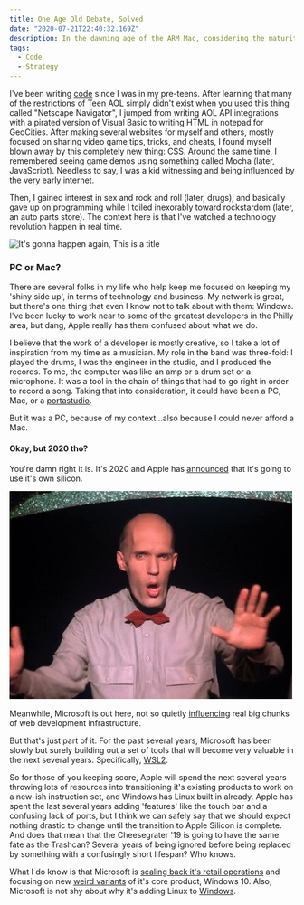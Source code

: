 ```yaml
---
title: One Age Old Debate, Solved
date: "2020-07-21T22:40:32.169Z"
description: In the dawning age of the ARM Mac, considering the maturity of WSL, Windows is poised to become the optimal solution for developing software for anything (except a Mac.)
tags:
  - Code
  - Strategy
---
```

I've been writing [code](https://justinakapaste.com/category/aol-warez/) since I was in my pre-teens. After learning that many of the restrictions of Teen AOL simply didn't exist when you used this thing called "Netscape Navigator", I jumped from writing AOL API integrations with a pirated version of Visual Basic to writing HTML in notepad for GeoCities. After making several websites for myself and others, mostly focused on sharing video game tips, tricks, and cheats, I found myself blown away by this completely new thing: CSS. Around the same time, I remembered seeing game demos using something called Mocha (later, JavaScript). Needless to say, I was a kid witnessing and being influenced by the very early internet.

Then, I gained interest in sex and rock and roll (later, drugs), and basically gave up on programming while I toiled inexorably toward rockstardom (later, an auto parts store). The context here is that I've watched a technology revolution happen in real time.

![It's gonna happen again, This is a title](./lynch-peaks.gif)
### PC or Mac?
There are several folks in my life who help keep me focused on keeping my 'shiny side up', in terms of technology and business. My network is great, but there's one thing that even I know not to talk about with them: Windows. I've been lucky to work near to some of the greatest developers in the Philly area, but dang, Apple really has them confused about what we do.

I believe that the work of a developer is mostly creative, so I take a lot of inspiration from my time as a musician. My role in the band was three-fold: I played the drums, I was the engineer in the studio, and I produced the records. To me, the computer was like an amp or a drum set or a microphone. It was a tool in the chain of things that had to go right in order to record a song. Taking that into consideration, it could have been a PC, Mac, or a [portastudio](https://en.wikipedia.org/wiki/Portastudio).

But it was a PC, because of my context...also because I could never afford a Mac.
#### Okay, but 2020 tho?
You're damn right it is. It's 2020 and Apple has [announced](https://www.apple.com/newsroom/2020/06/apple-announces-mac-transition-to-apple-silicon/) that it's going to use it's own silicon. 

![No!](./ZDS4.gif)

Meanwhile, Microsoft is out here, not so quietly [influencing](https://www.zdnet.com/article/microsofts-github-acquisition-its-all-about-developer-relationships-influence/) real big chunks of web development infrastructure.

But that's just part of it. For the past several years, Microsoft has been slowly but surely building out a set of tools that will become very valuable in the next several years. Specifically, [WSL2](https://docs.microsoft.com/en-us/windows/wsl/wsl2-about).

So for those of you keeping score, Apple will spend the next several years throwing lots of resources into transitioning it's existing products to work on a new-ish instruction set, and Windows has Linux built in already. Apple has spent the last several years adding 'features' like the touch bar and a confusing lack of ports, but I think we can safely say that we should expect nothing drastic to change until the transition to Apple Silicon is complete. And does that mean that the Cheesegrater '19 is going to have the same fate as the Trashcan? Several years of being ignored before being replaced by something with a confusingly short lifespan? Who knows.

What I do know is that Microsoft is [scaling back it's retail operations](https://news.microsoft.com/2020/06/26/microsoft-store-announces-new-approach-to-retail/) and focusing on new [weird variants](https://www.extremetech.com/computing/312956-microsoft-may-stream-win32-apps-to-windows-10x-from-the-cloud) of it's core product, Windows 10. Also, Microsoft is not shy about why it's adding Linux to [Windows](https://www.youtube.com/watch?v=Vhh_GeBPOhs).